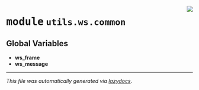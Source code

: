<!-- markdownlint-disable -->

<a href="../../../src/switch/utils/ws/common/__init__.py#L0"><img align="right" src="https://img.shields.io/badge/-source-cccccc?style=flat-square"/></a>

# <kbd>module</kbd> `utils.ws.common`




**Global Variables**
---------------
- **ws_frame**
- **ws_message**




---

_This file was automatically generated via [lazydocs](https://github.com/ml-tooling/lazydocs)._
